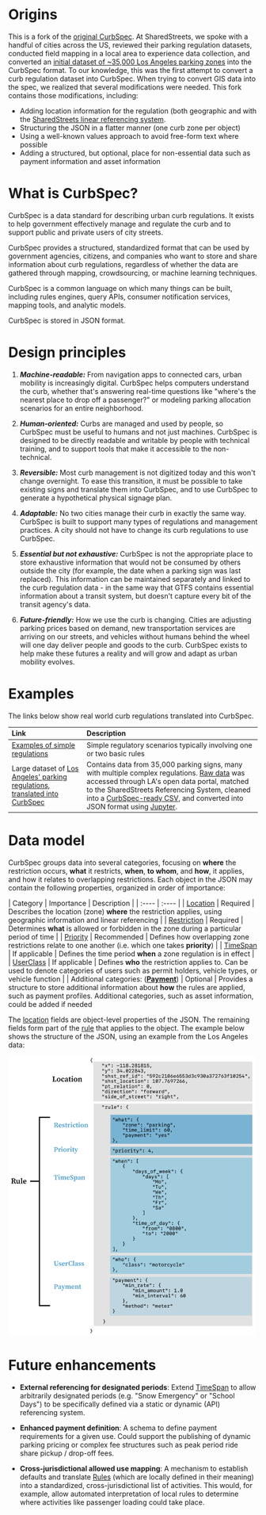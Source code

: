 # Origins
This is a fork of the [original CurbSpec](https://github.com/jfh01/CurbSpec). At SharedStreets, we spoke with a handful of cities across the US, reviewed their parking regulation datasets, conducted field mapping in a local area to experience data collection, and converted an [initial dataset of ~35,000 Los Angeles parking zones](/conversions) into the CurbSpec format. To our knowledge, this was the first attempt to convert a curb regulation dataset into CurbSpec. When trying to convert GIS data into the spec, we realized that several modifications were needed. This fork contains those modifications, including:
- Adding location information for the regulation (both geographic and with the [SharedStreets linear referencing system](https://sharedstreets.io/how-the-sharedstreets-referencing-system-works/).
- Structuring the JSON in a flatter manner (one curb zone per object)
- Using a well-known values approach to avoid free-form text where possible
- Adding a structured, but optional, place for non-essential data such as payment information and asset information

# What is CurbSpec?
CurbSpec is a data standard for describing urban curb regulations. It exists to help government effectively manage and regulate the curb and to support public and private users of city streets.

CurbSpec provides a structured, standardized format that can be used by government agencies, citizens, and companies who want to store and share information about curb regulations, regardless of whether the data are gathered through mapping, crowdsourcing, or machine learning techniques.

CurbSpec is a common language on which many things can be built, including rules engines, query APIs, consumer notification services, mapping tools, and analytic models.

CurbSpec is stored in JSON format.

# Design principles
1. ***Machine-readable:*** From navigation apps to connected cars, urban mobility is increasingly digital. CurbSpec helps computers understand the curb, whether that's answering real-time questions like "where's the nearest place to drop off a passenger?" or modeling parking allocation scenarios for an entire neighborhood.

1. ***Human-oriented:*** Curbs are managed and used by people, so CurbSpec must be useful to humans and not just machines. CurbSpec is designed to be directly readable and writable by people with technical training, and to support tools that make it accessible to the non-technical.

1. ***Reversible:*** Most curb management is not digitized today and this won't change overnight. To ease this transition, it must be possible to take existing signs and translate them into CurbSpec, and to use CurbSpec to generate a hypothetical physical signage plan.

1. ***Adaptable:*** No two cities manage their curb in exactly the same way. CurbSpec is built to support many types of regulations and management practices. A city should not have to change its curb regulations to use CurbSpec.

1. ***Essential but not exhaustive:*** CurbSpec is not the appropriate place to store exhaustive information that would not be consumed by others outside the city (for example, the date when a parking sign was last replaced). This information can be maintained separately and linked to the curb regulation data - in the same way that GTFS contains essential information about a transit system, but doesn't capture every bit of the transit agency's data.

1. ***Future-friendly:*** How we use the curb is changing. Cities are adjusting parking prices based on demand, new transportation services are arriving on our streets, and vehicles without humans behind the wheel will one day deliver people and goods to the curb. CurbSpec exists to help make these futures a reality and will grow and adapt as urban mobility evolves.

# Examples
The links below show real world curb regulations translated into CurbSpec.

| Link | Description |
| :---- | :---- |
| [Examples of simple regulations](examples/simple_examples.md) | Simple regulatory scenarios typically involving one or two basic rules  |
| Large dataset of [Los Angeles' parking regulations, translated into CurbSpec](/conversions/LA_CurbSpec.json) | Contains data from 35,000 parking signs, many with multiple complex regulations. [Raw data](https://geohub.lacity.org/datasets/71c26db1ad614faab1047cc8c3686ece_28) was accessed through LA's open data portal, matched to the SharedStreets Referencing System, cleaned into a [CurbSpec-ready CSV](/conversions/prepped_data.csv), and converted into JSON format using [Jupyter](https://github.com/sharedstreets/CurbSpec/blob/master/conversions/CSV%20to%20JSON%20parking%20rules.ipynb).

# Data model

CurbSpec groups data into several categories, focusing on **where** the restriction occurs, **what** it restricts, **when**, **to whom**, and **how**, it applies, and how it relates to overlapping restrictions. Each object in the JSON may contain the following properties, organized in order of importance:

| Category | Importance | Description |
| :---- | :---- |
| [Location](Location.md) | Required | Describes the location (zone) **where** the restriction applies, using geographic information and linear referencing |
| [Restriction](Restriction.md) | Required | Determines **what** is allowed or forbidden in the zone during a particular period of time |
| [Priority](Priority.md) | Recommended | Defines how overlapping zone restrictions relate to one another (i.e. which one takes **priority**) |
| [TimeSpan](TimeSpan.md) | If applicable | Defines the time period **when** a zone regulation is in effect |
| [UserClass](UserClass.md) | If applicable | Defines **who** the restriction applies to. Can be used to denote categories of users such as permit holders, vehicle types, or vehicle function |
| Additional categories: (**[Payment](Payment.md)**) | Optional | Provides a structure to store additional information about **how** the rules are applied, such as payment profiles. Additional categories, such as asset information, could be added if needed

The [location](Location.md) fields are object-level properties of the JSON. The remaining fields form part of the [rule](Rule.md) that applies to the object. The example below shows the structure of the JSON, using an example from the Los Angeles data:

<img src="images/data_model.png" width=500>


# Future enhancements
* **External referencing for designated periods**: Extend [TimeSpan](TimeSpan.md) to allow arbitrarily designated periods (e.g. "Snow Emergency" or "School Days") to be specifically defined via a static or dynamic (API) referencing system.

* **Enhanced payment definition**: A schema to define payment requirements for a given use. Could support the publishing of dynamic parking pricing or complex fee structures such as peak period ride share pickup / drop-off fees.

* **Cross-jurisdictional allowed use mapping**: A mechanism to establish defaults and translate [Rules](Rule.md) (which are locally defined in their meaning) into a standardized, cross-jurisdictional list of activities. This would, for example, allow automated interpretation of local rules to determine where activities like passenger loading could take place.
